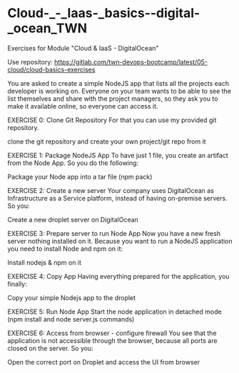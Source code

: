 # Cloud-_-_Iaas-_basics--digital-_ocean_TWN

Exercises for Module "Cloud & IaaS - DigitalOcean"


Use repository: https://gitlab.com/twn-devops-bootcamp/latest/05-cloud/cloud-basics-exercises


You are asked to create a simple NodeJS app that lists all the projects each developer is working on. Everyone on your team wants to be able to see the list themselves and share with the project managers, so they ask you to make it available online, so everyone can access it.



EXERCISE 0: Clone Git Repository
For that you can use my provided git repository.

clone the git repository and
create your own project/git repo from it


EXERCISE 1: Package NodeJS App
To have just 1 file, you create an artifact from the Node App. So you do the following:

Package your Node app into a tar file (npm pack)


EXERCISE 2: Create a new server
Your company uses DigitalOcean as Infrastructure as a Service platform, instead of having on-premise servers. So you:

Create a new droplet server on DigitalOcean


EXERCISE 3: Prepare server to run Node App
Now you have a new fresh server nothing installed on it. Because you want to run a NodeJS application you need to install Node and npm on it:

Install nodejs & npm on it


EXERCISE 4: Copy App
Having everything prepared for the application, you finally:

Copy your simple Nodejs app to the droplet


EXERCISE 5: Run Node App
Start the node application in detached mode (npm install and node server.js commands)


EXERCISE 6: Access from browser - configure firewall
You see that the application is not accessible through the browser, because all ports are closed on the server. So you:

Open the correct port on Droplet
and access the UI from browser
